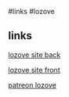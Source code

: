 #links #lozove

## links

[lozove site back](https://lozove.holotiuk.pp.ua/)

[lozove site front](https://lozove.holotiuk.pp.ua/)

[patreon lozove](https://www.patreon.com/user?u=76561452&fan_landing=true)